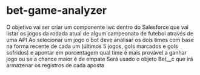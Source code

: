 # bet-game-analyzer
O objetivo vai ser criar um componente lwc dentro do Salesforce que vai listar os jogos da rodada atual de algum campeonato de futebol através de uma API
Ao selecionar um jogo o bot deve analisar os dois times com base na forma recente de cada um (últimos 5 jogos, gols marcados e gols sofridos) 
e apontar em porcentagem qual time é mais provável a ganhar jogo ou se a chance maior é de empate
Será usado o objeto Bet__c que irá armazenar os registros de cada aposta
